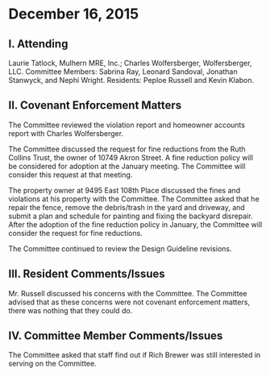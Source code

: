 <!---
title: December 16, 2015 Minutes
layout: minutes.html
collection: minutes
date: 2015-12-16
draft: false
--->
# December 16, 2015

## I. Attending
Laurie Tatlock, Mulhern MRE, Inc.; Charles Wolfersberger, Wolfersberger, LLC.  Committee Members: Sabrina Ray, Leonard Sandoval, Jonathan Stanwyck, and Nephi Wright.  Residents:  Peploe Russell and Kevin Klabon.

## II. Covenant Enforcement Matters
The Committee reviewed the violation report and homeowner accounts report with Charles Wolfersberger.

The Committee discussed the request for fine reductions from the Ruth Collins Trust, the owner of 10749 Akron Street.  A fine reduction policy will be considered for adoption at the January meeting.  The Committee will consider this request at that meeting.

The property owner at 9495 East 108th Place discussed the fines and violations at his property with the Committee.  The Committee asked that he repair the fence, remove the debris/trash in the yard and driveway, and submit a plan and schedule for painting and fixing the backyard disrepair.  After the adoption of the fine reduction policy in January, the Committee will consider the request for fine reductions.

The Committee continued to review the Design Guideline revisions.

## III. Resident Comments/Issues
Mr. Russell discussed his concerns with the Committee.  The Committee advised that as these concerns were not covenant enforcement matters, there was nothing that they could do.

## IV. Committee Member Comments/Issues
The Committee asked that staff find out if Rich Brewer was still interested in serving on the Committee.
